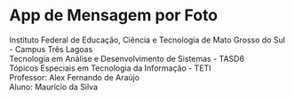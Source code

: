 <!-- cSpell:disable -->
# **App de Mensagem por Foto**

Instituto Federal de Educação, Ciência e Tecnologia de Mato Grosso do Sul - Campus Três Lagoas <br>
Tecnologia em Análise e Desenvolvimento de Sistemas - TASD6 <br>
Tópicos Especiais em Tecnologia da Informação - TETI <br>
Professor: Alex Fernando de Araújo <br>
Aluno: Maurício da Silva <br>
